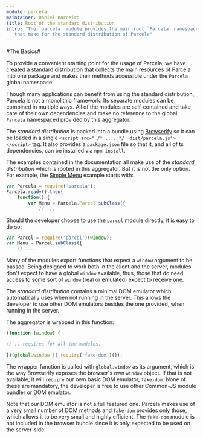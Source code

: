 ```yaml
---
module: parcela
maintainer: Daniel Barreiro
title: Root of the standard distribution
intro: "The `parcela` module provides the main root `Parcela` namespace and aggregates all the modules
   that make for the standard distribution of Parcela"
---
```

#The Basics#

To provide a convenient starting point for the usage of Parcela, we have created a standard distribution that collects the main resources of Parcela into one package and makes their methods accessible under the `Parcela` global namespace.

Though many applications can benefit from using the standard distribution, Parcela is not a monolithic framework.  Its separate modules can be combined in multiple ways. All of the modules are self-contained and take care of their own dependencies and make no reference to the global `Parcela` namespaced provided by this aggregator.

The *standard distribution* is packed into a bundle using [Browserify](http://browserify.org/) so it can be loaded in a single `<script src=" /* .... */  dist/parcela.js"></script>` tag.  It also provides a `package.json` file so that it, and all of ts dependencies, can be installed via `npm install`.

The examples contained in the documentation all make use of the *standard distribution* which is rooted in this aggregator.  But it is not the only option.  For example, the [Simple Menu](../parcel/menu.html) example starts with:

```js
var Parcela = require('parcela');
Parcela.ready().then(
	function() {
		var Menu = Parcela.Parcel.subClass({
		    // ...
```

Should the developer choose to use the `parcel` module directly, it is easy to do so:

```js
var Parcel = require('parcel')(window);
var Menu = Parcel.subClass({
    // ....
```

Many of the modules export functions that expect a `window` argument to be passed.  Being designed to work both in the client and the server, modules don't expect to have a global `window` available, thus, those that do need access to some sort of `window` (real or emulated) expect to receive one.

The *standard distribution* contains a minimal DOM emulator which automatically uses when not running in the server.  This allows the developer to use other DOM emulators besides the one provided, when running in the server.

The aggregator is wrapped in this function:

```js
(function (window) {

// .. requires for all the modules.

})(global.window || require('fake-dom')());
```
The wrapper function is called with `global.window` as its argument, which is the way Browserify exposes the browser's own `window` object.   If that is not available, it will `require` our own basic DOM emulator, `fake-dom`.  None of these are mandatory, the developer is free to use other Common-JS module bundler or DOM emulator.

Note that our DOM emulator is not a full featured one.  Parcela makes use of a very small number of DOM methods and `fake-dom` provides only those, which allows it to be very small and highly efficient.  The `fake-dom` module is not included in the browser bundle since it is only expected to be used on the server-side.